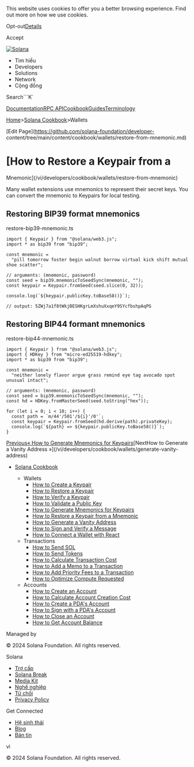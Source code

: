 This website uses cookies to offer you a better browsing experience. Find out
more on how we use cookies.

Opt-out[Details](/vi/privacy-policy#collection-of-information)

Accept

[![Solana](/_next/static/media/logotype-dark.f79d530d.svg)](/vi)

  * Tìm hiểu
  * Developers
  * Solutions
  * Network
  * Cộng đồng 

Search```K`

[Documentation](/vi/docs)[RPC
API](/vi/docs/rpc)[Cookbook](/vi/developers/cookbook)[Guides](/vi/developers/guides)[Terminology](/vi/docs/terminology)

[Home](/vi)>[Solana Cookbook](/vi/developers/cookbook)>Wallets

[Edit Page](https://github.com/solana-foundation/developer-
content/tree/main/content/cookbook/wallets/restore-from-mnemonic.md)

# [How to Restore a Keypair from a
Mnemonic](/vi/developers/cookbook/wallets/restore-from-mnemonic)

Many wallet extensions use mnemonics to represent their secret keys. You can
convert the mnemonic to Keypairs for local testing.

## Restoring BIP39 format mnemonics #

restore-bip39-mnemonic.ts

    
    
    import { Keypair } from "@solana/web3.js";
    import * as bip39 from "bip39";
     
    const mnemonic =
      "pill tomorrow foster begin walnut borrow virtual kick shift mutual shoe scatter";
     
    // arguments: (mnemonic, password)
    const seed = bip39.mnemonicToSeedSync(mnemonic, "");
    const keypair = Keypair.fromSeed(seed.slice(0, 32));
     
    console.log(`${keypair.publicKey.toBase58()}`);
     
    // output: 5ZWj7a1f8tWkjBESHKgrLmXshuXxqeY9SYcfbshpAqPG

## Restoring BIP44 formant mnemonics #

restore-bip44-mnemonic.ts

    
    
    import { Keypair } from "@solana/web3.js";
    import { HDKey } from "micro-ed25519-hdkey";
    import * as bip39 from "bip39";
     
    const mnemonic =
      "neither lonely flavor argue grass remind eye tag avocado spot unusual intact";
     
    // arguments: (mnemonic, password)
    const seed = bip39.mnemonicToSeedSync(mnemonic, "");
    const hd = HDKey.fromMasterSeed(seed.toString("hex"));
     
    for (let i = 0; i < 10; i++) {
      const path = `m/44'/501'/${i}'/0'`;
      const keypair = Keypair.fromSeed(hd.derive(path).privateKey);
      console.log(`${path} => ${keypair.publicKey.toBase58()}`);
    }

[Previous« How to Generate Mnemonics for
Keypairs](/vi/developers/cookbook/wallets/generate-mnemonic)[NextHow to
Generate a Vanity Address »](/vi/developers/cookbook/wallets/generate-vanity-
address)

  * [Solana Cookbook](/vi/developers/cookbook)

    * Wallets
      * [How to Create a Keypair](/vi/developers/cookbook/wallets/create-keypair)
      * [How to Restore a Keypair](/vi/developers/cookbook/wallets/restore-keypair)
      * [How to Verify a Keypair](/vi/developers/cookbook/wallets/verify-keypair)
      * [How to Validate a Public Key](/vi/developers/cookbook/wallets/check-publickey)
      * [How to Generate Mnemonics for Keypairs](/vi/developers/cookbook/wallets/generate-mnemonic)
      * [How to Restore a Keypair from a Mnemonic](/vi/developers/cookbook/wallets/restore-from-mnemonic)
      * [How to Generate a Vanity Address](/vi/developers/cookbook/wallets/generate-vanity-address)
      * [How to Sign and Verify a Message](/vi/developers/cookbook/wallets/sign-message)
      * [How to Connect a Wallet with React](/vi/developers/cookbook/wallets/connect-wallet-react)
    * Transactions
      * [How to Send SOL](/vi/developers/cookbook/transactions/send-sol)
      * [How to Send Tokens](/vi/developers/cookbook/transactions/send-tokens)
      * [How to Calculate Transaction Cost](/vi/developers/cookbook/transactions/calculate-cost)
      * [How to Add a Memo to a Transaction](/vi/developers/cookbook/transactions/add-memo)
      * [How to Add Priority Fees to a Transaction](/vi/developers/cookbook/transactions/add-priority-fees)
      * [How to Optimize Compute Requested](/vi/developers/cookbook/transactions/optimize-compute)
    * Accounts
      * [How to Create an Account](/vi/developers/cookbook/accounts/create-account)
      * [How to Calculate Account Creation Cost](/vi/developers/cookbook/accounts/calculate-rent)
      * [How to Create a PDA's Account](/vi/developers/cookbook/accounts/create-pda-account)
      * [How to Sign with a PDA's Account](/vi/developers/cookbook/accounts/sign-with-pda)
      * [How to Close an Account](/vi/developers/cookbook/accounts/close-account)
      * [How to Get Account Balance](/vi/developers/cookbook/accounts/get-account-balance)

Managed by

[](/vi)

[](/youtube)[](/twitter)[](/discord)[](/reddit)[](/github)[](/telegram)

© 2024 Solana Foundation. All rights reserved.

Solana

  * [Trợ cấp](https://solana.org/grants)
  * [Solana Break](https://break.solana.com/)
  * [Media Kit](/vi/branding)
  * [Nghề nghiệp ](https://jobs.solana.com/)
  * [Từ chối](/vi/tos)
  * [Privacy Policy](/vi/privacy-policy)

Get Connected

  * [Hệ sinh thái](/vi/ecosystem)
  * [Blog](/vi/news)
  * [Bản tin](/vi/newsletter)

vi

© 2024 Solana Foundation. All rights reserved.

